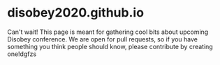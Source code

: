 # disobey2020.github.io

Can't wait! This page is meant for gathering cool bits about upcoming Disobey conference. We are open for pull requests, so if you have something you think people should know, please contribute by creating one!dgfzs
